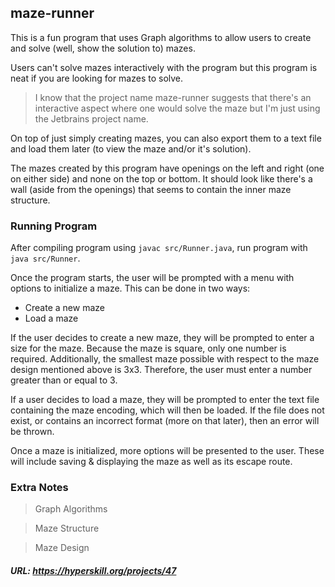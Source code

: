 ## maze-runner

This is a fun program that uses Graph algorithms to allow users to create and solve (well, show the solution to) mazes.

Users can't solve mazes interactively with the program but this program is neat if you are looking for mazes to solve.

> I know that the project name maze-runner suggests that there's an interactive aspect where one would solve the maze but I'm just using the Jetbrains project name.

On top of just simply creating mazes, you can also export them to a text file and load them later (to view the maze and/or it's solution).

The mazes created by this program have openings on the left and right (one on either side) and none on the top or bottom. It should look like there's a wall (aside from the openings) that seems to contain the inner maze structure.

### Running Program

After compiling program using `javac src/Runner.java`, run program with `java src/Runner`.

Once the program starts, the user will be prompted with a menu with options to initialize a maze.
This can be done in two ways:
- Create a new maze
- Load a maze

If the user decides to create a new maze, they will be prompted to enter a size for the maze. Because the maze is square, only one number is required.
Additionally, the smallest maze possible with respect to the maze design mentioned above is 3x3. Therefore, the user must enter a number greater than or equal to 3.

If a user decides to load a maze, they will be prompted to enter the text file containing the maze encoding, which will then be loaded. If the file does not exist, or contains an incorrect format (more on that later), then an error will be thrown.

Once a maze is initialized, more options will be presented to the user. These will include saving & displaying the maze as well as its escape route.

### Extra Notes

> Graph Algorithms

> Maze Structure

> Maze Design

##### URL: https://hyperskill.org/projects/47
